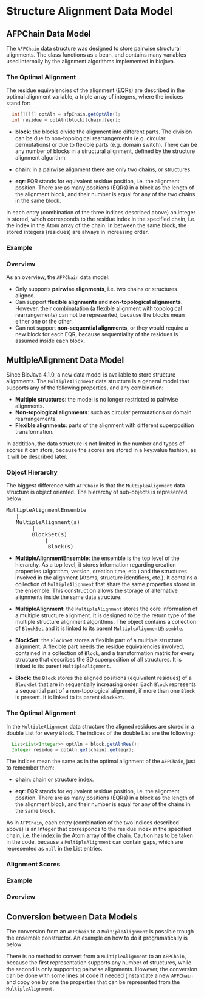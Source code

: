 Structure Alignment Data Model
===

## AFPChain Data Model

The `AFPChain` data structure was designed to store pairwise structural
alignments. The class functions as a bean, and contains many variables 
used internally by the alignment algorithms implemented in biojava.

### The Optimal Alignment

The residue equivalencies of the alignment (EQRs) are described in the optimal 
alignment variable, a triple array of integers, where the indices stand for:

```java
  int[][][] optAln = afpChain.getOptAln();
  int residue = optAln[block][chain][eqr];
```

* **block**: the blocks divide the alignment into different parts. The 
division can be due to non-topological rearrangements (e.g. circular 
permutations) or due to flexible parts (e.g. domain switch). There can 
be any number of blocks in a structural alignment, defined by the structure 
alignment algorithm.

* **chain**: in a pairwise alignment there are only two chains, or structures.

* **eqr**: EQR stands for equivalent residue position, i.e. the alignment 
position. There are as many positions (EQRs) in a block as the length of 
the alignment block, and their number is equal for any of the two chains in 
the same block.

In each entry (combination of the three indices described above) an integer 
is stored, which corresponds to the residue index in the specified chain, i.e.
the index in the Atom array of the chain. In between the same block, the stored
integers (residues) are always in increasing order.

### Example



### Overview

As an overview, the `AFPChain` data model:

* Only supports **pairwise alignments**, i.e. two chains or structures aligned.
* Can support **flexible alignments** and **non-topological alignments**. 
However, their combinatation (a flexible alignment with topological rearrangements) 
can not be represented, because the blocks mean either one or the other. 
* Can not support **non-sequential alignments**, or they would require a new block 
for each EQR, because sequentiality of the residues is assumed inside each block.

## MultipleAlignment Data Model

Since BioJava 4.1.0, a new data model is available to store structure alignments.
The `MultipleAlignment` data structure is a general model that supports any of the 
following properties, and any combination:

* **Multiple structures**: the model is no longer restricted to pairwise alignments.
* **Non-topological alignments**: such as circular permutations or domain rearrangements.
* **Flexible alignments**: parts of the alignment with different superposition 
transformation.

In addtition, the data structure is not limited in the number and types of scores
it can store, because the scores are stored in a key:value fashion, as it will be
described later.

### Object Hierarchy

The biggest difference with `AFPChain` is that the `MultipleAlignment` data 
structure is object oriented.
The hierarchy of sub-objects is represented below:

<pre>
MultipleAlignmentEnsemble
   |
   MultipleAlignment(s)
        |
        BlockSet(s)
            |
             Block(s)
</pre>

* **MultipleAlignmentEnsemble**: the ensemble is the top level of the hierarchy.
As a top level, it stores information regarding creation properties (algorithm,
version, creation time, etc.) and the structures involved in the alignment (Atoms,
structure identifiers, etc.). It contains a collection of `MultipleAlignment` that
share the same properties stored in the ensemble. This construction allows the 
storage of alternative alignments inside the same data structure.

* **MultipleAlignment**: the `MultipleAlignment` stores the core information of a 
multiple structure alignment. It is designed to be the return type of the multiple
structure alignment algorithms. The object contains a collection of `BlockSet` and 
it is linked to its parent `MultipleAlignmentEnsemble`.

* **BlockSet**: the `BlockSet` stores a flexible part of a multiple structure 
alignment. A flexible part needs the residue equivalencies involved, contained in
a collection of `Block`, and a transformation matrix for every structure that 
describes the 3D superposition of all structures. It is linked to its parent
`MultipleAlignment`.

* **Block**: the `Block` stores the aligned positions (equivalent residues) of a 
`BlockSet` that are in sequentially increasing order. Each `Block` represents a 
sequential part of a non-topological alignment, if more than one `Block` is present.
It is linked to its parent `BlockSet`.

### The Optimal Alignment

In the `MultipleAlignment` data structure the aligned residues are stored in a
double List for every `Block`. The indices of the double List are the following:

```java
  List<List<Integer>> optAln = block.getAlnRes();
  Integer residue = optAln.get(chain).get(eqr);
```

The indices mean the same as in the optimal alignment of the `AFPChain`, just to
remember them:

* **chain**: chain or structure index.

* **eqr**: EQR stands for equivalent residue position, i.e. the alignment 
position. There are as many positions (EQRs) in a block as the length of 
the alignment block, and their number is equal for any of the chains in 
the same block.

As in `AFPChain`, each entry (combination of the two indices described above) 
is an Integer that corresponds to the residue index in the specified chain, i.e.
the index in the Atom array of the chain. Caution has to be taken in the code,
because a `MultipleAlignment` can contain gaps, which are represented as `null`
in the List entries.

### Alignment Scores



### Example

### Overview

## Conversion between Data Models

The conversion from an `AFPChain` to a `MultipleAlignment` is possible trough the
ensemble constructor. An example on how to do it programatically is below:


There is no method to convert from a `MultipleAlignment` to an `AFPChain`, because
the first representation supports any number of structures, while the second is 
only supporting pairwise alignments. However, the conversion can be done with some
lines of code if needed (instantiate a new `AFPChain` and copy one by one the 
properties that can be represented from the `MultipleAlignment`.
